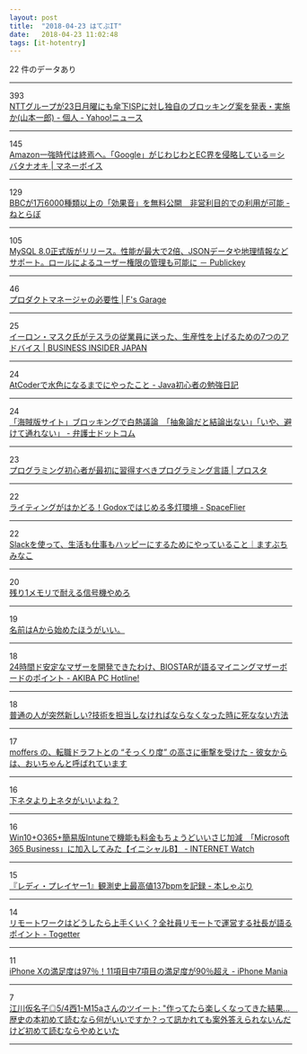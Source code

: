 ```yaml
---
layout: post
title:  "2018-04-23 はてぶIT"
date:   2018-04-23 11:02:48
tags: [it-hotentry]
---
```

22 件のデータあり

<hr><div class="row">
<div class="col-1"><span class="badge badge-pill badge-success h2">393</span></div>
<div class="col-11"><a href='https://news.yahoo.co.jp/byline/yamamotoichiro/20180422-00084326/' target='_blank'>NTTグループが23日月曜にも傘下ISPに対し独自のブロッキング案を発表・実施か(山本一郎) - 個人 - Yahoo!ニュース</a></div>
</div>
<hr>
<div class="row">
<div class="col-1"><span class="badge badge-pill badge-success h2">145</span></div>
<div class="col-11"><a href='http://www.mag2.com/p/money/437235' target='_blank'>Amazon一強時代は終焉へ。「Google」がじわじわとEC界を侵略している＝シバタナオキ | マネーボイス</a></div>
</div>
<hr>
<div class="row">
<div class="col-1"><span class="badge badge-pill badge-success h2">129</span></div>
<div class="col-11"><a href='http://nlab.itmedia.co.jp/nl/articles/1804/22/news031.html' target='_blank'>BBCが1万6000種類以上の「効果音」を無料公開　非営利目的での利用が可能 - ねとらぼ</a></div>
</div>
<hr>
<div class="row">
<div class="col-1"><span class="badge badge-pill badge-success h2">105</span></div>
<div class="col-11"><a href='http://www.publickey1.jp/blog/18/mysql_802json.html' target='_blank'>MySQL 8.0正式版がリリース。性能が最大で2倍、JSONデータや地理情報などサポート。ロールによるユーザー権限の管理も可能に － Publickey</a></div>
</div>
<hr>
<div class="row">
<div class="col-1"><span class="badge badge-pill badge-success h2">46</span></div>
<div class="col-11"><a href='https://f-shin.net/fsgarage/6341' target='_blank'>プロダクトマネージャの必要性 | F's Garage</a></div>
</div>
<hr>
<div class="row">
<div class="col-1"><span class="badge badge-pill badge-success h2">25</span></div>
<div class="col-11"><a href='https://www.businessinsider.jp/post-165996' target='_blank'>イーロン・マスク氏がテスラの従業員に送った、生産性を上げるための7つのアドバイス | BUSINESS INSIDER JAPAN</a></div>
</div>
<hr>
<div class="row">
<div class="col-1"><span class="badge badge-pill badge-success h2">24</span></div>
<div class="col-11"><a href='http://naoppy.hateblo.jp/entry/2018/04/22/AtCoder%E3%81%A7%E6%B0%B4%E8%89%B2%E3%81%AB%E3%81%AA%E3%82%8B%E3%81%BE%E3%81%A7%E3%81%AB%E3%82%84%E3%81%A3%E3%81%9F%E3%81%93%E3%81%A8' target='_blank'>AtCoderで水色になるまでにやったこと - Java初心者の勉強日記</a></div>
</div>
<hr>
<div class="row">
<div class="col-1"><span class="badge badge-pill badge-success h2">24</span></div>
<div class="col-11"><a href='https://www.bengo4.com/internet/n_7763/' target='_blank'>「海賊版サイト」ブロッキングで白熱議論　「抽象論だと結論出ない」「いや、避けて通れない」 - 弁護士ドットコム</a></div>
</div>
<hr>
<div class="row">
<div class="col-1"><span class="badge badge-pill badge-success h2">23</span></div>
<div class="col-11"><a href='http://programming-study.com/trouble/programming-language-learn/' target='_blank'>プログラミング初心者が最初に習得すべきプログラミング言語 | プロスタ</a></div>
</div>
<hr>
<div class="row">
<div class="col-1"><span class="badge badge-pill badge-success h2">22</span></div>
<div class="col-11"><a href='http://www.spaceflier.com/entry/20180422_godox-multi-lighting' target='_blank'>ライティングがはかどる！Godoxではじめる多灯環境 - SpaceFlier</a></div>
</div>
<hr>
<div class="row">
<div class="col-1"><span class="badge badge-pill badge-success h2">22</span></div>
<div class="col-11"><a href='https://note.hapticweb.org/n/n8e0b97e2c8e0' target='_blank'>Slackを使って、生活も仕事もハッピーにするためにやっていること｜ますぶちみなこ</a></div>
</div>
<hr>
<div class="row">
<div class="col-1"><span class="badge badge-pill badge-success h2">20</span></div>
<div class="col-11"><a href='https://anond.hatelabo.jp/20180422163951' target='_blank'>残り1メモリで耐える信号機やめろ</a></div>
</div>
<hr>
<div class="row">
<div class="col-1"><span class="badge badge-pill badge-success h2">19</span></div>
<div class="col-11"><a href='https://anond.hatelabo.jp/20180421122554' target='_blank'>名前はAから始めたほうがいい。</a></div>
</div>
<hr>
<div class="row">
<div class="col-1"><span class="badge badge-pill badge-success h2">18</span></div>
<div class="col-11"><a href='https://akiba-pc.watch.impress.co.jp/docs/sp/1116384.html' target='_blank'>24時間ド安定なマザーを開発できたわけ、BIOSTARが語るマイニングマザーボードのポイント - AKIBA PC Hotline!</a></div>
</div>
<hr>
<div class="row">
<div class="col-1"><span class="badge badge-pill badge-success h2">18</span></div>
<div class="col-11"><a href='https://www.slideshare.net/HirokiIshikawa1/ss-94490585' target='_blank'>普通の人が突然新しい?技術を担当しなければならなくなった時に死なない方法</a></div>
</div>
<hr>
<div class="row">
<div class="col-1"><span class="badge badge-pill badge-success h2">17</span></div>
<div class="col-11"><a href='http://blog.inouetakuya.info/entry/2018/04/22/215608' target='_blank'>moffers の、転職ドラフトとの “そっくり度” の高さに衝撃を受けた - 彼女からは、おいちゃんと呼ばれています</a></div>
</div>
<hr>
<div class="row">
<div class="col-1"><span class="badge badge-pill badge-success h2">16</span></div>
<div class="col-11"><a href='https://anond.hatelabo.jp/20180421140909' target='_blank'>下ネタより上ネタがいいよね？</a></div>
</div>
<hr>
<div class="row">
<div class="col-1"><span class="badge badge-pill badge-success h2">16</span></div>
<div class="col-11"><a href='https://internet.watch.impress.co.jp/docs/column/shimizu/1118024.html' target='_blank'>Win10+O365+簡易版Intuneで機能も料金もちょうどいいさじ加減　「Microsoft 365 Business」に加入してみた【イニシャルB】 - INTERNET Watch</a></div>
</div>
<hr>
<div class="row">
<div class="col-1"><span class="badge badge-pill badge-success h2">15</span></div>
<div class="col-11"><a href='http://honeshabri.hatenablog.com/entry/readyplayerone' target='_blank'>『レディ・プレイヤー1』観測史上最高値137bpmを記録 - 本しゃぶり</a></div>
</div>
<hr>
<div class="row">
<div class="col-1"><span class="badge badge-pill badge-success h2">14</span></div>
<div class="col-11"><a href='https://togetter.com/li/1220491' target='_blank'>リモートワークはどうしたら上手くいく？全社員リモートで運営する社長が語るポイント - Togetter</a></div>
</div>
<hr>
<div class="row">
<div class="col-1"><span class="badge badge-pill badge-success h2">11</span></div>
<div class="col-11"><a href='https://iphone-mania.jp/news-210219/' target='_blank'>iPhone Xの満足度は97％！11項目中7項目の満足度が90％超え - iPhone Mania</a></div>
</div>
<hr>
<div class="row">
<div class="col-1"><span class="badge badge-pill badge-success h2">7</span></div>
<div class="col-11"><a href='http://twitter.com/karmax00/status/987761803194023937' target='_blank'>江川仮名子◎5/4西1-M15aさんのツイート: "作ってたら楽しくなってきた結果…　歴史の本初めて読むなら何がいいですか？って訊かれても案外答えられないんだけど初めて読むならやめといた</a></div>
</div>
<hr>
